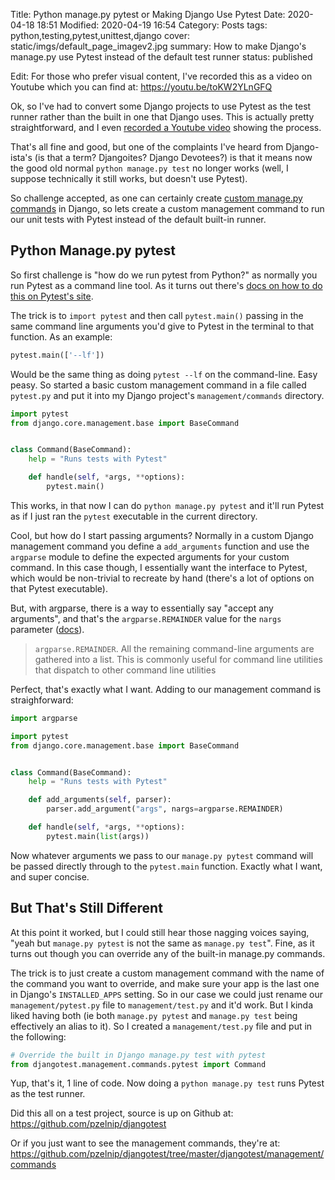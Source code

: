 Title: Python manage.py pytest or Making Django Use Pytest
Date: 2020-04-18 18:51
Modified: 2020-04-19 16:54
Category: Posts
tags: python,testing,pytest,unittest,django
cover: static/imgs/default_page_imagev2.jpg
summary: How to make Django's manage.py use Pytest instead of the default test runner
status: published

Edit: For those who prefer visual content, I've recorded this as a video on Youtube
which you can find at: <https://youtu.be/toKW2YLnGFQ>

Ok, so I've had to convert some Django projects to use Pytest as the test runner
rather than the built in one that Django uses.  This is actually pretty
straightforward, and I even [recorded a Youtube
video](https://www.youtube.com/watch?v=7it7JFPInX0) showing the process.

That's all fine and good, but one of the complaints I've heard from
Django-ista's (is that a term?  Djangoites?  Django Devotees?) is that it means
now the good old normal `python manage.py test` no longer works (well, I suppose
technically it still works, but doesn't use Pytest).

So challenge accepted, as one can certainly create [custom manage.py
commands](https://docs.djangoproject.com/en/2.2/howto/custom-management-commands/)
in Django, so lets create a custom management command to run our unit tests with
Pytest instead of the default built-in runner.

## Python Manage.py pytest

So first challenge is "how do we run pytest from Python?" as normally you run
Pytest as a command line tool.  As it turns out there's [docs on how to do this
on Pytest's site](https://docs.pytest.org/en/latest/usage.html#calling-pytest-from-python-code).

The trick is to `import pytest` and then call `pytest.main()` passing in the
same command line arguments you'd give to Pytest in the terminal to that
function.  As an example:

```python
pytest.main(['--lf'])
```

Would be the same thing as doing `pytest --lf` on the command-line.  Easy peasy.
So started a basic custom management command in a file called `pytest.py` and
put it into my Django project's `management/commands` directory.

```python
import pytest
from django.core.management.base import BaseCommand


class Command(BaseCommand):
    help = "Runs tests with Pytest"

    def handle(self, *args, **options):
        pytest.main()
```

This works, in that now I can do `python manage.py pytest` and it'll run Pytest
as if I just ran the `pytest` executable in the current directory.

Cool, but how do I start passing arguments?  Normally in a custom Django
management command you define a `add_arguments` function and use the `argparse`
module to define the expected arguments for your custom command.  In this case
though, I essentially want the interface to Pytest, which would be non-trivial
to recreate by hand (there's a lot of options on that Pytest executable).

But, with argparse, there is a way to essentially say "accept any arguments",
and that's the `argparse.REMAINDER` value for the `nargs`
parameter ([docs](https://docs.python.org/3/library/argparse.html#nargs)).

> `argparse.REMAINDER`. All the remaining command-line arguments are gathered
> into a list. This is commonly useful for command line utilities that dispatch
> to other command line utilities

Perfect, that's exactly what I want.  Adding to our management command is straighforward:

```python
import argparse

import pytest
from django.core.management.base import BaseCommand


class Command(BaseCommand):
    help = "Runs tests with Pytest"

    def add_arguments(self, parser):
        parser.add_argument("args", nargs=argparse.REMAINDER)

    def handle(self, *args, **options):
        pytest.main(list(args))

```

Now whatever arguments we pass to our `manage.py pytest` command will be passed
directly through to the `pytest.main` function.  Exactly what I want, and super
concise.

## But That's Still Different

At this point it worked, but I could still hear those nagging voices saying,
"yeah but `manage.py pytest` is not the same as `manage.py test`".  Fine, as it
turns out though you can override any of the built-in manage.py commands.

The trick is to just create a custom management command with the name of the
command you want to override, and make sure your app is the last one in Django's
`INSTALLED_APPS` setting.  So in our case we could just rename our
`management/pytest.py` file to `management/test.py` and it'd work.  But I kinda
liked having both (ie both `manage.py pytest` and `manage.py test` being
effectively an alias to it).  So I created a `management/test.py` file and put
in the following:

```python
# Override the built in Django manage.py test with pytest
from djangotest.management.commands.pytest import Command
```

Yup, that's it, 1 line of code.  Now doing a `python manage.py test` runs Pytest
as the test runner.

Did this all on a test project, source is up on Github at:
<https://github.com/pzelnip/djangotest>

Or if you just want to see the management commands, they're at:
<https://github.com/pzelnip/djangotest/tree/master/djangotest/management/commands>
